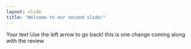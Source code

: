 ```yaml
---
layout: slide
title: "Welcome to our second slide!"
---
```

Your text
Use the left arrow to go back!
this is one change coming along with the review
